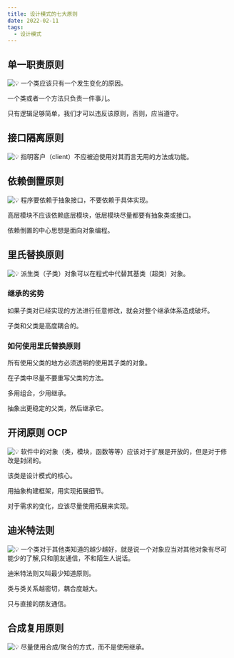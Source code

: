 ```yaml
---
title: 设计模式的七大原则
date: 2022-02-11
tags:
  - 设计模式
---
```




## 单一职责原则


<aside>


<img class="emoji" draggable="false" alt="💡" src="https://twemoji.maxcdn.com/v/13.1.0/72x72/1f4a1.png"/> 一个类应该只有一个发生变化的原因。

</aside>


一个类或者一个方法只负责一件事儿。

只有逻辑足够简单，我们才可以违反该原则，否则，应当遵守。


## 接口隔离原则


<aside>


<img class="emoji" draggable="false" alt="💡" src="https://twemoji.maxcdn.com/v/13.1.0/72x72/1f4a1.png"/> 指明客户（client）不应被迫使用对其而言无用的方法或功能。

</aside>


## 依赖倒置原则


<aside>


<img class="emoji" draggable="false" alt="💡" src="https://twemoji.maxcdn.com/v/13.1.0/72x72/1f4a1.png"/> 程序要依赖于抽象接口，不要依赖于具体实现。

</aside>


高层模块不应该依赖底层模块，低层模块尽量都要有抽象类或接口。

依赖倒置的中心思想是面向对象编程。


## 里氏替换原则


<aside>


<img class="emoji" draggable="false" alt="💡" src="https://twemoji.maxcdn.com/v/13.1.0/72x72/1f4a1.png"/> 派生类（子类）对象可以在程式中代替其基类（超类）对象。

</aside>


### 继承的劣势


如果子类对已经实现的方法进行任意修改，就会对整个继承体系造成破坏。

子类和父类是高度耦合的。


### 如何使用里氏替换原则


所有使用父类的地方必须透明的使用其子类的对象。

在子类中尽量不要重写父类的方法。

多用组合，少用继承。

抽象出更稳定的父类，然后继承它。


## 开闭原则 OCP


<aside>


<img class="emoji" draggable="false" alt="💡" src="https://twemoji.maxcdn.com/v/13.1.0/72x72/1f4a1.png"/> 软件中的对象（类，模块，函数等等）应该对于扩展是开放的，但是对于修改是封闭的。

</aside>


该类是设计模式的核心。

用抽象构建框架，用实现拓展细节。

对于需求的变化，应该尽量使用拓展来实现。


## 迪米特法则


<aside>


<img class="emoji" draggable="false" alt="💡" src="https://twemoji.maxcdn.com/v/13.1.0/72x72/1f4a1.png"/> 一个类对于其他类知道的越少越好，就是说一个对象应当对其他对象有尽可能少的了解,只和朋友通信，不和陌生人说话。

</aside>


迪米特法则又叫最少知道原则。

类与类关系越密切，耦合度越大。

只与直接的朋友通信。


## 合成复用原则


<aside>


<img class="emoji" draggable="false" alt="💡" src="https://twemoji.maxcdn.com/v/13.1.0/72x72/1f4a1.png"/> 尽量使用合成/聚合的方式，而不是使用继承。

</aside>
